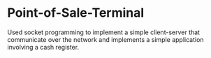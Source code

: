 # Point-of-Sale-Terminal

Used socket programming to implement a simple client-server that communicate over the network and implements a simple application involving a cash register.
